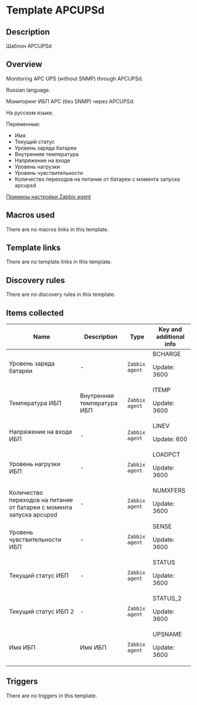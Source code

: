 # Template APCUPSd

## Description

Шаблон APCUPSd

## Overview

Monitoring APC UPS (without SNMP) through APCUPSd.


Russian language.


Мониторинг ИБП APC (без SNMP) через APCUPSd.


На русском языке.


Переменные:


* Имя
* Текущий статус
* Уровень заряда батареи
* Внутренняя температура
* Напряжение на входе
* Уровень нагрузки
* Уровень чувствительности
* Количество переходов на питание от батареи с момента запуска apcupsd


[Примеры настройки Zabbix agent](https://wiki.yola.ru/apcupsd#zabbix)

## Macros used

There are no macros links in this template.

## Template links

There are no template links in this template.

## Discovery rules

There are no discovery rules in this template.

## Items collected

|Name|Description|Type|Key and additional info|
|----|-----------|----|----|
|Уровень заряда батареи|<p>-</p>|`Zabbix agent`|BCHARGE<p>Update: 3600</p>|
|Температура ИБП|<p>Внутренняя температура ИБП</p>|`Zabbix agent`|ITEMP<p>Update: 3600</p>|
|Напряжение на входе ИБП|<p>-</p>|`Zabbix agent`|LINEV<p>Update: 600</p>|
|Уровень нагрузки ИБП|<p>-</p>|`Zabbix agent`|LOADPCT<p>Update: 3600</p>|
|Количество переходов на питание от батареи с момента запуска apcupsd|<p>-</p>|`Zabbix agent`|NUMXFERS<p>Update: 3600</p>|
|Уровень чувствительности ИБП|<p>-</p>|`Zabbix agent`|SENSE<p>Update: 3600</p>|
|Текущий статус ИБП|<p>-</p>|`Zabbix agent`|STATUS<p>Update: 3600</p>|
|Текущий статус ИБП 2|<p>-</p>|`Zabbix agent`|STATUS_2<p>Update: 3600</p>|
|Имя ИБП|<p>Имя ИБП</p>|`Zabbix agent`|UPSNAME<p>Update: 3600</p>|
## Triggers

There are no triggers in this template.

